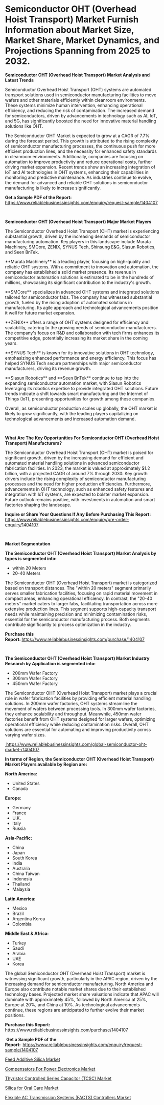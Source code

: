 <p><h1>Semiconductor OHT (Overhead Hoist Transport) Market Furnish Information about Market Size, Market Share, Market Dynamics, and Projections Spanning from 2025 to 2032.</h1></p><p><strong>Semiconductor OHT (Overhead Hoist Transport) Market Analysis and Latest Trends</strong></p>
<p><p>Semiconductor Overhead Hoist Transport (OHT) systems are automated transport solutions used in semiconductor manufacturing facilities to move wafers and other materials efficiently within cleanroom environments. These systems minimize human intervention, enhancing operational efficiency, and reducing the risk of contamination. The increased demand for semiconductors, driven by advancements in technology such as AI, IoT, and 5G, has significantly boosted the need for innovative material handling solutions like OHT.</p><p>The Semiconductor OHT Market is expected to grow at a CAGR of 7.7% during the forecast period. This growth is attributed to the rising complexity of semiconductor manufacturing processes, the continuous push for more efficient production lines, and the necessity for enhanced safety standards in cleanroom environments. Additionally, companies are focusing on automation to improve productivity and reduce operational costs, further driving market expansion. Recent trends show an increasing integration of IoT and AI technologies in OHT systems, enhancing their capabilities in monitoring and predictive maintenance. As industries continue to evolve, the demand for advanced and reliable OHT solutions in semiconductor manufacturing is likely to increase significantly.</p></p>
<p><strong>Get a Sample PDF of the Report:&nbsp;</strong> <a href="https://www.reliablebusinessinsights.com/enquiry/request-sample/1404107?utm_campaign=63&utm_medium=2&utm_source=Github&utm_content=ia&utm_term=28032025&utm_id=semiconductor-oht-overhead-hoist-transport">https://www.reliablebusinessinsights.com/enquiry/request-sample/1404107</a></p>
<p>&nbsp;</p>
<p><strong>Semiconductor OHT (Overhead Hoist Transport) Major Market Players</strong></p>
<p><p>The Semiconductor Overhead Hoist Transport (OHT) market is experiencing substantial growth, driven by the increasing demands of semiconductor manufacturing automation. Key players in this landscape include Murata Machinery, SMCore, ZENIX, SYNUS Tech, Shinsung E&G, Siasun Robotics, and Seen BnTek.</p><p>**Murata Machinery** is a leading player, focusing on high-quality and reliable OHT systems. With a commitment to innovation and automation, the company has established a solid market presence. Its revenue in semiconductor automation solutions is estimated to be in the hundreds of millions, showcasing its significant contribution to the industry's growth.</p><p>**SMCore** specializes in advanced OHT systems and integrated solutions tailored for semiconductor fabs. The company has witnessed substantial growth, fueled by the rising adoption of automated solutions in manufacturing. Its agile approach and technological advancements position it well for future market expansion.</p><p>**ZENIX** offers a range of OHT systems designed for efficiency and scalability, catering to the growing needs of semiconductor manufacturers. The company's focus on R&D and collaboration with tech firms enhances its competitive edge, potentially increasing its market share in the coming years.</p><p>**SYNUS Tech** is known for its innovative solutions in OHT technology, emphasizing enhanced performance and energy efficiency. This focus has helped SYNUS Tech secure partnerships with major semiconductor manufacturers, driving its revenue growth.</p><p>**Siasun Robotics** and **Seen BnTek** continue to tap into the expanding semiconductor automation market, with Siasun Robotics leveraging its robotics expertise to provide integrated OHT solutions. Future trends indicate a shift towards smart manufacturing and the Internet of Things (IoT), presenting opportunities for growth among these companies.</p><p>Overall, as semiconductor production scales up globally, the OHT market is likely to grow significantly, with the leading players capitalizing on technological advancements and increased automation demand.</p></p>
<p>&nbsp;</p>
<p><strong>What Are The Key Opportunities For Semiconductor OHT (Overhead Hoist Transport) Manufacturers?</strong></p>
<p><p>The Semiconductor Overhead Hoist Transport (OHT) market is poised for significant growth, driven by the increasing demand for efficient and automated material handling solutions in advanced semiconductor fabrication facilities. In 2023, the market is valued at approximately $1.2 billion, with a projected CAGR of around 7% through 2030. Key growth drivers include the rising complexity of semiconductor manufacturing processes and the need for higher production efficiencies. Furthermore, advancements in OHT technology, such as enhanced safety features and integration with IoT systems, are expected to bolster market expansion. Future outlook remains positive, with investments in automation and smart factories shaping the landscape.</p></p>
<p><strong>Inquire or Share Your Questions If Any Before Purchasing This Report:</strong> <a href="https://www.reliablebusinessinsights.com/enquiry/pre-order-enquiry/1404107?utm_campaign=63&utm_medium=2&utm_source=Github&utm_content=ia&utm_term=28032025&utm_id=semiconductor-oht-overhead-hoist-transport">https://www.reliablebusinessinsights.com/enquiry/pre-order-enquiry/1404107</a></p>
<p>&nbsp;</p>
<p><strong>Market Segmentation</strong></p>
<p><strong>The Semiconductor OHT (Overhead Hoist Transport) Market Analysis by types is segmented into:</strong></p>
<p><ul><li>within 20 Meters</li><li>20-40 Meters</li></ul></p>
<p><p>The Semiconductor OHT (Overhead Hoist Transport) market is categorized based on transport distances. The "within 20 meters" segment primarily serves smaller fabrication facilities, focusing on rapid material movement in compact areas, enhancing operational efficiency. In contrast, the "20-40 meters" market caters to larger fabs, facilitating transportation across more extensive production lines. This segment supports high-capacity transport needs while maintaining precision and minimizing contamination risks, essential for the semiconductor manufacturing process. Both segments contribute significantly to process optimization in the industry.</p></p>
<p><strong>Purchase this Report:&nbsp;</strong><a href="https://www.reliablebusinessinsights.com/purchase/1404107?utm_campaign=63&utm_medium=2&utm_source=Github&utm_content=ia&utm_term=28032025&utm_id=semiconductor-oht-overhead-hoist-transport">https://www.reliablebusinessinsights.com/purchase/1404107</a></p>
<p>&nbsp;</p>
<p><strong>The Semiconductor OHT (Overhead Hoist Transport) Market Industry Research by Application is segmented into:</strong></p>
<p><ul><li>200mm Wafer Factory</li><li>300mm Wafer Factory</li><li>450mm Wafer Factory</li></ul></p>
<p><p>The Semiconductor OHT (Overhead Hoist Transport) market plays a crucial role in wafer fabrication facilities by providing efficient material handling solutions. In 200mm wafer factories, OHT systems streamline the movement of wafers between processing tools. In 300mm wafer factories, they enhance scalability and throughput. Meanwhile, 450mm wafer factories benefit from OHT systems designed for larger wafers, optimizing operational efficiency while reducing contamination risks. Overall, OHT solutions are essential for automating and improving productivity across varying wafer sizes.</p></p>
<p><a href="https://www.reliablebusinessinsights.com/global-semiconductor-oht-market-r1404107?utm_campaign=63&utm_medium=2&utm_source=Github&utm_content=ia&utm_term=28032025&utm_id=semiconductor-oht-overhead-hoist-transport">&nbsp;https://www.reliablebusinessinsights.com/global-semiconductor-oht-market-r1404107</a></p>
<p><strong>In terms of Region, the Semiconductor OHT (Overhead Hoist Transport) Market Players available by Region are:</strong></p>
<p>
    <p> <strong> North America: </strong>
        <ul>
            <li>United States</li>
            <li>Canada</li>
        </ul>
        </p> 
    <p> <strong> Europe: </strong>
        <ul>
            <li>Germany</li>
            <li>France</li>
            <li>U.K.</li>
            <li>Italy</li>
            <li>Russia</li>
        </ul>
        </p> 
    <p> <strong> Asia-Pacific: </strong>
        <ul>
            <li>China</li>
            <li>Japan</li>
            <li>South Korea</li>
            <li>India</li>
            <li>Australia</li>
            <li>China Taiwan</li>
            <li>Indonesia</li>
            <li>Thailand</li>
            <li>Malaysia</li>
        </ul>
        </p> 
    <p> <strong> Latin America: </strong>
        <ul>
            <li>Mexico</li>
            <li>Brazil</li>
            <li>Argentina Korea</li>
            <li>Colombia</li>
        </ul>
        </p> 
    <p> <strong> Middle East & Africa: </strong>
        <ul>
            <li>Turkey</li>
            <li>Saudi</li>
            <li>Arabia</li>
            <li>UAE</li>
            <li>Korea</li>
        </ul>
    </p>
    </p>
<p><p>The global Semiconductor OHT (Overhead Hoist Transport) market is witnessing significant growth, particularly in the APAC region, driven by the increasing demand for semiconductor manufacturing. North America and Europe also contribute notable market shares due to their established technology bases. Projected market share valuations indicate that APAC will dominate with approximately 45%, followed by North America at 25%, Europe at 20%, and China at 10%. As technological advancements continue, these regions are anticipated to further evolve their market positions.</p></p>
<p><strong>Purchase this Report: </strong><a href="https://www.reliablebusinessinsights.com/purchase/1404107?utm_campaign=63&utm_medium=2&utm_source=Github&utm_content=ia&utm_term=28032025&utm_id=semiconductor-oht-overhead-hoist-transport">https://www.reliablebusinessinsights.com/purchase/1404107</a></p>
<p>&nbsp;<strong>Get a Sample PDF of the Report:&nbsp;&nbsp;</strong><a href="https://www.reliablebusinessinsights.com/enquiry/request-sample/1404107?utm_campaign=63&utm_medium=2&utm_source=Github&utm_content=ia&utm_term=28032025&utm_id=semiconductor-oht-overhead-hoist-transport">https://www.reliablebusinessinsights.com/enquiry/request-sample/1404107</a></p>
<p><strong></strong></p>
<p><p><a href="https://github.com/kaniselway4c/Market-Research-Report-List-1/blob/main/feed-additive-silica-market.md?utm_campaign=63&utm_medium=2&utm_source=Github&utm_content=ia&utm_term=28032025&utm_id=semiconductor-oht-overhead-hoist-transport">Feed Additive Silica Market</a></p><p><a href="https://github.com/chlihakwatsi/Market-Research-Report-List-1/blob/main/compensators-for-power-electronics-market.md?utm_campaign=63&utm_medium=2&utm_source=Github&utm_content=ia&utm_term=28032025&utm_id=semiconductor-oht-overhead-hoist-transport">Compensators For Power Electronics Market</a></p><p><a href="https://github.com/sokurgleyde/Market-Research-Report-List-1/blob/main/thyristor-controlled-series-capacitor-tcsc-market.md?utm_campaign=63&utm_medium=2&utm_source=Github&utm_content=ia&utm_term=28032025&utm_id=semiconductor-oht-overhead-hoist-transport">Thyristor Controlled Series Capacitor (TCSC) Market</a></p><p><a href="https://github.com/rubiogruis0p/Market-Research-Report-List-1/blob/main/silica-for-oral-care-market.md?utm_campaign=63&utm_medium=2&utm_source=Github&utm_content=ia&utm_term=28032025&utm_id=semiconductor-oht-overhead-hoist-transport">Silica for Oral Care Market</a></p><p><a href="https://github.com/jemmysolin5k/Market-Research-Report-List-1/blob/main/flexible-ac-transmission-systems-facts-controllers-market.md?utm_campaign=63&utm_medium=2&utm_source=Github&utm_content=ia&utm_term=28032025&utm_id=semiconductor-oht-overhead-hoist-transport">Flexible AC Transmission Systems (FACTS) Controllers Market</a></p></p>